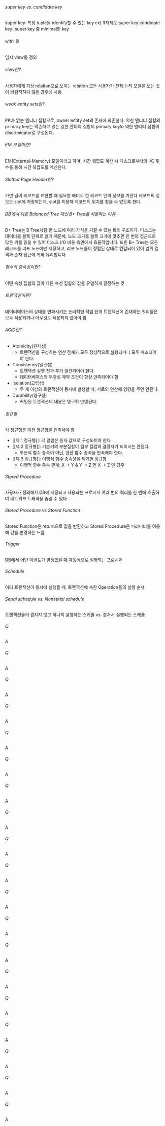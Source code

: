 ###### super key vs. candidate key
super key: 특정 tuple을 identify할 수 있는 key ex) R자체도 super key
candidate key: super key 중 minimal한 key
###### with 절
임시 view를 정의
###### view란?
사용자에게 가상 relation으로 보이는 relation
모든 사용자가 전체 논리 모델을 보는 것이 바람직하지 않은 경우에 사용
###### weak entity sets란?
PK가 없는 엔티티 집합으로, owner entity set의 존재에 의존한다.
약한 엔티티 집합의 primary key는 의존하고 있는 강한 엔티티 집합의 primary key와 약한 엔티티 집합의 discriminator로 구성된다.
###### EM 모델이란?
EM(External-Memory) 모델이라고 하며, 시간 복잡도 계산 시 디스크로부터의 I/O 횟수를 통해 시간 복잡도를 계산한다.
###### Slotted Page Header란?
가변 길이 레코드를 표현할 때 필요한 헤더로 한 레코드 안의 정보를 가진다
레코드의 정보는 slot에 저장되는데, slot을 이용해 레코드의 위치를 찾을 수 있도록 한다.
###### DB에서 다른 Balanced Tree 대신 B+ Tree를 사용하는 이유
B+ Tree는 B Tree처럼 한 노드에 여러 자식을 가질 수 있는 트리 구조이다. 
디스크는 데이터를 블록 단위로 읽기 때문에, 노드 크기를 블록 크기에 맞추면 한 번의 접근으로 많은 키를 읽을 수 있어 디스크 I/O 비용 측면에서 효율적입니다. 
또한 B+ Tree는 모든 레코드를 리프 노드에만 저장하고, 리프 노드들이 정렬된 상태로 연결되어 있어 범위 검색과 순차 접근에 특히 유리합니다.
###### 함수적 종속성이란?
어떤 속성 집합의 값이 다른 속성 집합의 값을 유일하게 결정하는 것
###### 트랜잭션이란?
데이터베이스의 상태를 변화시키는 논리적인 작업 단위
트랜잭션에 존재하는 쿼리들은 모두 적용되거나 아무것도 적용되지 않아야 함
###### ACID란?
- Atomicity(원자성)
    - 트랜잭션을 구성하는 연산 전체가 모두 정상적으로 실행되거나 모두 취소되어야 한다.
- Consistency(일관성)
    - 트랜잭션 실행 전과 후가 일관되어야 한다
    - 데이터베이스의 무결성 제약 조건이 항상 만족되어야 함
- Isolation(고립성)
    - 두 개 이상의 트랜잭션이 동시에 발생할 때, 서로의 연산에 영향을 주면 안된다.
- Durability(영구성)
    - 커밋된 트랜잭션의 내용은 영구히 반영된다.
###### 정규형
각 정규형은 이전 정규형을 만족해야 함
- [[제 1 정규형]]: 각 컬럼은 원자 값으로 구성되어야 한다
- [[제 2 정규형]]: 기본키의 부분집합이 일부 컬럼의 결정자가 되어서는 안된다.
	- 부분적 함수 종속이 아닌, 완전 함수 종속을 만족해야 한다.
- [[제 3 정규형]]: 이행적 함수 종속성을 제거한 정규형
	- 이행적 함수 종속 관계: X -> Y & Y -> Z 면 X -> Z 인 경우
###### Stored Procedure
사용자가 정의해서 DB에 저장되고 사용되는 프로시저
여러 번의 쿼리를 한 번에 호출하여 네트워크 트래픽을 줄일 수 있다.
###### Stored Procedure vs Stored Function
Stored Function은 return으로 값을 반환하고
Stored Procedure은 파라미터를 이용해 값을 변경하는 느낌
###### Trigger
DB에서 어떤 이벤트가 발생했을 때 자동적으로 실행되는 프로시저
###### Schedule
여러 트랜잭션이 동시에 실행될 때, 트랜잭션에 속한 Operation들의 실행 순서
###### Serial schedule vs. Nonserial schedule
트랜잭션들이 겹치지 않고 하나씩 실행되는 스케쥴 vs. 겹쳐서 실행되는 스케쥴
###### Q
A
###### Q
A
###### Q
A
###### Q
A
###### Q
A
###### Q
A
###### Q
A
###### Q
A
###### Q
A
###### Q
A
###### Q
A
###### Q
A
###### Q
A
###### Q
A
###### Q
A
###### Q
A
###### Q
A
###### Q
A
###### Q
A
